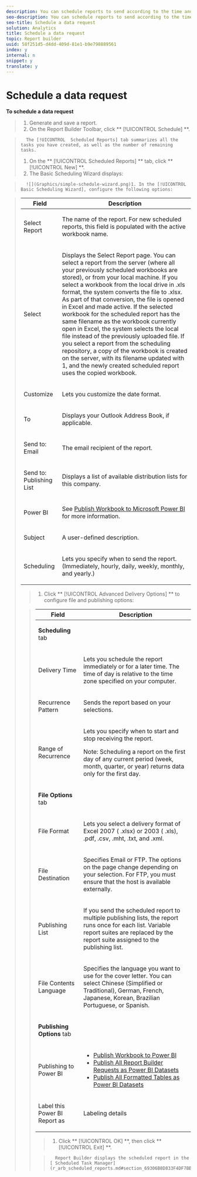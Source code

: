 ```yaml
---
description: You can schedule reports to send according to the time and file format that you define.
seo-description: You can schedule reports to send according to the time and file format that you define.
seo-title: Schedule a data request
solution: Analytics
title: Schedule a data request
topic: Report builder
uuid: 58f251d5-d4dd-409d-81e1-b9e798889561
index: y
internal: n
snippet: y
translate: y
---
```


# Schedule a data request

**To schedule a data request** 

>1. Generate and save a report.
>1. On the Report Builder Toolbar, click ** [!UICONTROL  Schedule] **.

>       The [!UICONTROL  Scheduled Reports] tab summarizes all the tasks you have created, as well as the number of remaining tasks. 
>1. On the ** [!UICONTROL  Scheduled Reports] ** tab, click ** [!UICONTROL  New] **.
>1. The Basic Scheduling Wizard displays:

>       ![](Graphics/simple-schedule-wizard.png)1. In the [!UICONTROL  Basic Scheduling Wizard], configure the following options:


>    <table id="table_6D5B1B832EB0451293F1902E2A1D1068"> 
 <thead> 
  <tr> 
   <th colname="col1" class="entry"> Field </th> 
   <th colname="col2" class="entry"> Description </th> 
  </tr>
 </thead>
 <tbody> 
  <tr> 
   <td colname="col1"> <p>Select Report </p> </td> 
   <td colname="col2"> <p>The name of the report. For new scheduled reports, this field is populated with the active workbook name. </p> </td> 
  </tr> 
  <tr> 
   <td colname="col1"> <p>Select </p> </td> 
   <td colname="col2"> <p>Displays the <span class="wintitle"> Select Report</span> page. You can select a report from the server (where all your previously scheduled workbooks are stored), or from your local machine. If you select a workbook from the local drive in <span class="filepath"> .xls</span> format, the system converts the file to <span class="filepath"> .xlsx</span>. As part of that conversion, the file is opened in Excel and made active. If the selected workbook for the scheduled report has the same filename as the workbook currently open in Excel, the system selects the local file instead of the previously uploaded file. If you select a report from the scheduling repository, a copy of the workbook is created on the server, with its filename updated with 1, and the newly created scheduled report uses the copied workbook. </p> </td> 
  </tr> 
  <tr> 
   <td colname="col1"> <p>Customize </p> </td> 
   <td colname="col2"> <p>Lets you customize the date format. </p> </td> 
  </tr> 
  <tr> 
   <td colname="col1"> <p>To </p> </td> 
   <td colname="col2"> <p>Displays your Outlook Address Book, if applicable. </p> </td> 
  </tr> 
  <tr> 
   <td colname="col1"> <p>Send to: Email </p> </td> 
   <td colname="col2"> <p>The email recipient of the report. </p> </td> 
  </tr> 
  <tr> 
   <td colname="col1"> <p>Send to: Publishing List </p> </td> 
   <td colname="col2"> <p>Displays a list of available distribution lists for this company. </p> </td> 
  </tr> 
  <tr> 
   <td colname="col1"> <p>Power BI </p> </td> 
   <td colname="col2"> <p>See <a href="integration-power-bi.xml#concept_0C4105AA10F9460A872C2489C9CD7945/section_BA137EA92A46483F83BB5C1C40FBA002" format="dita" scope="local"> Publish Workbook to Microsoft Power BI</a> for more information. </p> </td> 
  </tr> 
  <tr> 
   <td colname="col1"> <p>Subject </p> </td> 
   <td colname="col2"> <p>A user-defined description. </p> </td> 
  </tr> 
  <tr> 
   <td colname="col1"> <p>Scheduling </p> </td> 
   <td colname="col2"> <p> Lets you specify when to send the report. (Immediately, hourly, daily, weekly, monthly, and yearly.) </p> </td> 
  </tr> 
 </tbody> 
</table>

>1. Click ** [!UICONTROL  Advanced Delivery Options] ** to configure file and publishing options:


>    <table id="table_1BA8A5600DE94A33B83B096E69CE15F3"> 
 <thead> 
  <tr> 
   <th colname="col1" class="entry"> Field </th> 
   <th colname="col2" class="entry"> Description </th> 
  </tr>
 </thead>
 <tbody> 
  <tr> 
   <td colname="col1"> <p><b>Scheduling</b> tab </p> </td> 
   <td colname="col2"> </td> 
  </tr> 
  <tr> 
   <td colname="col1"> <p>Delivery Time </p> </td> 
   <td colname="col2"> <p>Lets you schedule the report immediately or for a later time. The time of day is relative to the time zone specified on your computer. </p> </td> 
  </tr> 
  <tr> 
   <td colname="col1"> <p>Recurrence Pattern </p> </td> 
   <td colname="col2"> <p>Sends the report based on your selections. </p> </td> 
  </tr> 
  <tr> 
   <td colname="col1"> <p>Range of Recurrence </p> </td> 
   <td colname="col2"> <p>Lets you specify when to start and stop receiving the report. </p> <p> <p>Note:  Scheduling a report on the first day of any current period (week, month, quarter, or year) returns data only for the first day. </p> </p> </td> 
  </tr> 
  <tr> 
   <td colname="col1"> <p><b>File Options</b> tab </p> </td> 
   <td colname="col2"> </td> 
  </tr> 
  <tr> 
   <td colname="col1"> <p>File Format </p> </td> 
   <td colname="col2"> <p>Lets you select a delivery format of Excel 2007 (<span class="filepath"> .xlsx</span>) or 2003 (<span class="filepath"> .xls</span>), <span class="filepath"> .pdf</span>,<span class="filepath"> .csv,</span><span class="filepath"> .mht</span>,<span class="filepath"> .txt</span>, and<span class="filepath"> .xml</span>. </p> </td> 
  </tr> 
  <tr> 
   <td colname="col1"> <p> File Destination </p> </td> 
   <td colname="col2"> <p> Specifies Email or FTP. The options on the page change depending on your selection. For FTP, you must ensure that the host is available externally. </p> </td> 
  </tr> 
  <tr> 
   <td colname="col1"> <p>Publishing List </p> </td> 
   <td colname="col2"> <p> If you send the scheduled report to multiple publishing lists, the report runs once for each list. Variable report suites are replaced by the report suite assigned to the publishing list. </p> </td> 
  </tr> 
  <tr> 
   <td colname="col1"> <p>File Contents Language </p> </td> 
   <td colname="col2"> <p>Specifies the language you want to use for the cover letter. You can select Chinese (Simplified or Traditional), German, French, Japanese, Korean, Brazilian Portuguese, or Spanish. </p> </td> 
  </tr> 
  <tr> 
   <td colname="col1"> <p><b>Publishing Options</b> tab </p> </td> 
   <td colname="col2"> </td> 
  </tr> 
  <tr> 
   <td colname="col1"> <p>Publishing to Power BI </p> </td> 
   <td colname="col2"> 
    <ul id="ul_40697E4FB2CE4F34B857FBF153D6D6D5"> 
     <li id="li_023E4750814D415EBC899269C9EA5D46"><a href="integration-power-bi.xml#concept_0C4105AA10F9460A872C2489C9CD7945/section_BA137EA92A46483F83BB5C1C40FBA002" format="dita" scope="local"> Publish Workbook to Power BI</a> </li> 
     <li id="li_9B684BE22AF94ABC903405EE83951A80"><a href="integration-power-bi.xml#concept_0C4105AA10F9460A872C2489C9CD7945/section_E48148793E794169B766C73995897B9F" format="dita" scope="local"> Publish All Report Builder Requests as Power BI Datasets</a> </li> 
     <li id="li_7B0BD285BC1749D1B2C65759CA97877B"><a href="integration-power-bi.xml#concept_0C4105AA10F9460A872C2489C9CD7945/section_6F8422B90D3F4F7EB5D4C97BFFA807AD" format="dita" scope="local"> Publish All Formatted Tables as Power BI Datasets</a> </li> 
    </ul> </td> 
  </tr> 
  <tr> 
   <td colname="col1"> <p>Label this Power BI Report as </p> </td> 
   <td colname="col2"> <p>Labeling details </p> </td> 
  </tr> 
 </tbody> 
</table>

>1. Click ** [!UICONTROL  OK] **, then click ** [!UICONTROL  Exit] **.

>       Report Builder displays the scheduled report in the [ Scheduled Task Manager](r_arb_scheduled_reports.md#section_69306B8D833F4DF7BBFA53753B0E6C31). 
